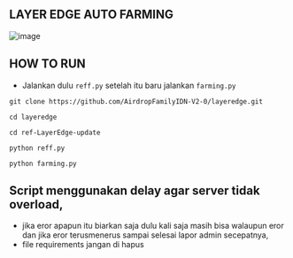 ## LAYER EDGE AUTO FARMING
![image](https://github.com/user-attachments/assets/734b8545-b6af-4111-9f1b-792e37395f58)

## HOW TO RUN
- Jalankan dulu ```reff.py``` setelah itu baru jalankan ```farming.py```

```
git clone https://github.com/AirdropFamilyIDN-V2-0/layeredge.git
```
```
cd layeredge
```
```
cd ref-LayerEdge-update
```
```
python reff.py
```
```
python farming.py
```

## Script menggunakan delay agar server tidak overload,
- jika eror apapun itu biarkan saja dulu kali saja masih bisa walaupun eror dan jika eror terusmenerus sampai selesai lapor admin secepatnya,
- file requirements jangan di hapus
